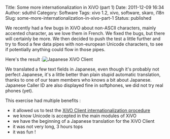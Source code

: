 Title: Some more internationalization in XiVO (part 1)
Date: 2011-12-09 16:34
Author: sduthil
Category: Software
Tags: xivo 1.2, xivo, software, skaro, i18n
Slug: some-more-internationalization-in-xivo-part-1
Status: published

We recently had a few bugs in XiVO about non-ASCII characters, mainly
accented character, as we love them in French. We fixed the bugs, but
there will certainly be more. We then decided to push the test a little
further and try to flood a few data pipes with non-european Unicode
characters, to see if potentially anything could flow in those pipes.

Here's the result :![Japanese XiVO
Client](/images/blog/xivosoft/xivoclient-japanese.png "Japanese XiVO Client, déc. 2011")

We translated a few text fields in Japanese, even though it's probably
not perfect Japanese, it's a little better than plain stupid automatic
translation, thanks to one of our team members who knows a bit about
Japanese. Japanese Caller ID are also displayed fine in softphones, we
did not try real phones (yet).

This exercise had multiple benefits :

-   it allowed us to test the [XiVO Client internationalization
    procedure](https://wiki.xivo.io/index.php/XiVO_1.2-Skaro/CTI_XiVO_Client_Qt_Developer#Add_a_translation_for_the_XiVO_Client)
-   we know Unicode is accepted in the main modules of XiVO
-   we have the beginning of a Japanese translation for the XiVO Client
-   it was not very long, 3 hours tops
-   it was fun !

</p>

